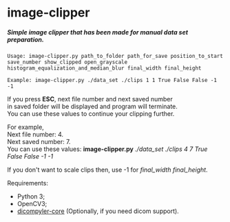# image-clipper

##### Simple image clipper that has been made for manual data set preparation.

```
Usage: image-clipper.py path_to_folder path_for_save position_to_start save_number show_clipped open_grayscale histogram_equalization_and_median_blur final_width final_height
```

```
Example: image-clipper.py ./data_set ./clips 1 1 True False False -1 -1
```

If you press **ESC**, next file number and next saved number  
in saved folder will be displayed and program will terminate.  
You can use these values to continue your clipping further.

For example,  
Next file number: 4.  
Next saved number: 7.  
You can use these values: **image-clipper.py** *./data_set* *./clips* *4* *7* *True* *False* *False* *-1* *-1*

If you don't want to scale clips then, use -1 for *final_width* *final_height*.

Requirements:
- Python 3;
- OpenCV3;
- <a href="https://github.com/dicompyler/dicompyler-core" target="_blank">dicompyler-core</a> (Optionally, if you need dicom support).
